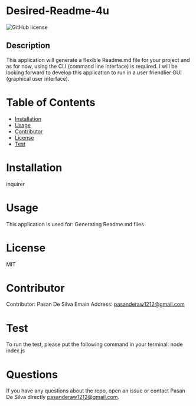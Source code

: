 # Desired-Readme-4u

![GitHub license](https://img.shields.io/badge/license-MIT-blue.svg)

## Description

This application will generate a flexible Readme.md file for your project and as for now, using the CLI (command line interface) is required. I will be looking forward to develop this application to run in a user friendlier GUI (graphical user interface).

# Table of Contents

- [Installation](#Installation)
- [Usage](#Usage)
- [Contributor](#Contributor)
- [License](#License)
- [Test](#Test)

# Installation

inquirer

# Usage

This application is used for: Generating Readme.md files

# License

MIT

# Contributor

Contributor: Pasan De Silva
Emain Address: pasanderaw1212@gmail.com

# Test

To run the test, please put the following command in your terminal: node index.js

# Questions

If you have any questions about the repo, open an issue or contact Pasan De Silva directly pasanderaw1212@gmail.com.
